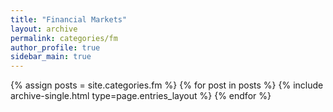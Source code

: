 ```yaml
---
title: "Financial Markets"
layout: archive
permalink: categories/fm
author_profile: true
sidebar_main: true
---
```


{% assign posts = site.categories.fm %}
{% for post in posts %} {% include archive-single.html type=page.entries_layout %} {% endfor %}
